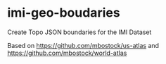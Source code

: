 imi-geo-boudaries
=================

Create Topo JSON boundaries for the IMI Dataset

Based on https://github.com/mbostock/us-atlas and https://github.com/mbostock/world-atlas
